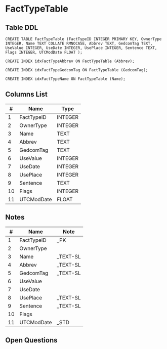 # FactTypeTable

## Table DDL

```
CREATE TABLE FactTypeTable (FactTypeID INTEGER PRIMARY KEY, OwnerType INTEGER, Name TEXT COLLATE RMNOCASE, Abbrev TEXT, GedcomTag TEXT, UseValue INTEGER, UseDate INTEGER, UsePlace INTEGER, Sentence TEXT, Flags INTEGER, UTCModDate FLOAT );

CREATE INDEX idxFactTypeAbbrev ON FactTypeTable (Abbrev);

CREATE INDEX idxFactTypeGedcomTag ON FactTypeTable (GedcomTag);

CREATE INDEX idxFactTypeName ON FactTypeTable (Name);
```

## Columns List

| #   | Name       | Type    |
| --- | ---------- | ------- |
| 1   | FactTypeID | INTEGER |
| 2   | OwnerType  | INTEGER |
| 3   | Name       | TEXT    |
| 4   | Abbrev     | TEXT    |
| 5   | GedcomTag  | TEXT    |
| 6   | UseValue   | INTEGER |
| 7   | UseDate    | INTEGER |
| 8   | UsePlace   | INTEGER |
| 9   | Sentence   | TEXT    |
| 10  | Flags      | INTEGER |
| 11  | UTCModDate | FLOAT   |

## Notes

| #   | Name       | Note     |
| --- | ---------- | -------- |
| 1   | FactTypeID | _PK      |
| 2   | OwnerType  |          |
| 3   | Name       | _TEXT-SL |
| 4   | Abbrev     | _TEXT-SL |
| 5   | GedcomTag  | _TEXT-SL |
| 6   | UseValue   |          |
| 7   | UseDate    |          |
| 8   | UsePlace   | _TEXT-SL |
| 9   | Sentence   | _TEXT-SL |
| 10  | Flags      |          |
| 11  | UTCModDate | _STD     |

## Open Questions

